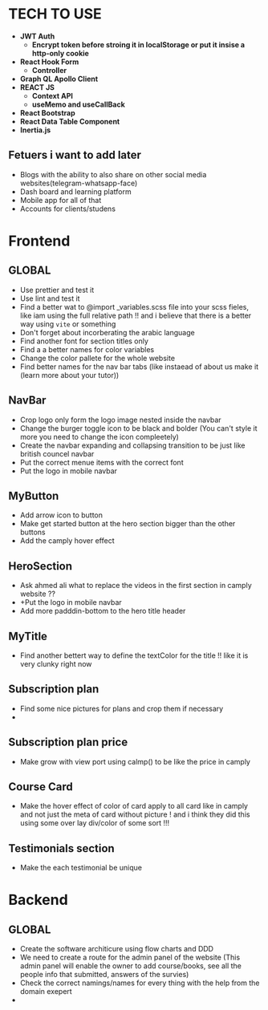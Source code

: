 # TECH TO USE  
- **JWT Auth**  
    - **Encrypt token before stroing it in localStorage or put it insise a http-only cookie**
- **React Hook Form**   
    - **Controller**  
- **Graph QL Apollo Client**  
- **REACT JS**
    - **Context API**
    - **useMemo and useCallBack**  
- **React Bootstrap** 
- **React Data Table Component**
- **Inertia.js**


##    Fetuers i want to add later  
- Blogs with the ability to also share on other social media websites(telegram-whatsapp-face)
- Dash board and learning platform  
- Mobile app for all of that   
- Accounts for clients/studens

# Frontend


## GLOBAL  
- Use prettier and test it
- Use lint and test it  
- Find a better wat to @import _variables.scss file into your scss fieles, like iam using the full relative path !! and i believe that there is a better way using `vite` or something
- Don't forget about incorberating the arabic language  
- Find another font for section titles only
- Find a a better names for color variables  
- Change the color pallete for the whole website  
- Find better names for the nav bar tabs (like instaead of about us make it (learn more about your tutor))

## NavBar  
- Crop logo only form the logo image nested inside the navbar
- Change the burger toggle icon to be black and bolder (You can't style it more you need to change the icon compleetely)
- Create the navbar expanding and collapsing transition to be just like british councel navbar
- Put the correct menue items with the correct font
- Put the logo in mobile navbar  

## MyButton  
- Add arrow icon to button
- Make get started button at the hero section bigger than the other buttons 
- Add the camply hover effect


## HeroSection  
- Ask ahmed ali what to replace the videos in the first section in camply website ?? 
- +Put the logo in mobile navbar  
- Add more padddin-bottom to the hero title header  


## MyTitle  
- Find another bettert way to define the textColor for the title !! like it is very clunky right now  

## Subscription plan  
- Find some nice pictures for plans and crop them if necessary  
- 

## Subscription plan price  
- Make grow with view port using calmp() to be like the price in camply

## Course Card  
- Make the hover effect of color of card apply to all card like in camply and not just the meta of card without picture ! and i think they did this using some over lay div/color of some sort !!!


##  Testimonials section
- Make the each testimonial be unique 


# Backend  

## GLOBAL  

- Create the software architicure using flow charts and DDD  
- We need to create a route for the admin panel of the website  (This admin panel will enable the owner to add course/books, see all the people info that submitted, answers of the survies)  
- Check the correct namings/names for every thing with the help from the domain exepert  
- 


